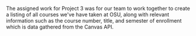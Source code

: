 The assigned work for Project 3 was for our team to work together to create a listing of all courses we've have taken at OSU, along with relevant information such as the course number, title, and semester of enrollment which is data gathered from the Canvas API.
